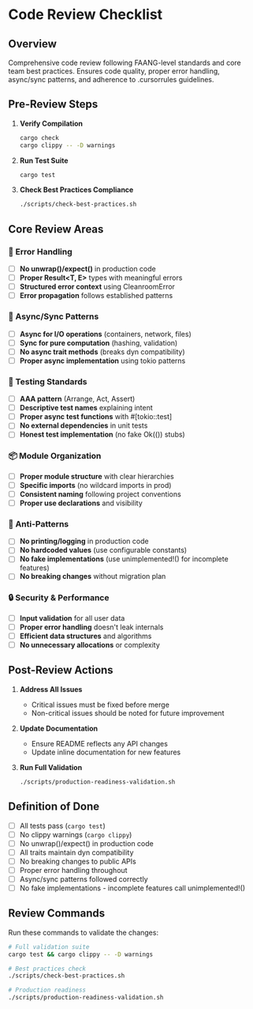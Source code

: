 # Code Review Checklist

## Overview
Comprehensive code review following FAANG-level standards and core team best practices. Ensures code quality, proper error handling, async/sync patterns, and adherence to .cursorrules guidelines.

## Pre-Review Steps

1. **Verify Compilation**
   ```bash
   cargo check
   cargo clippy -- -D warnings
   ```

2. **Run Test Suite**
   ```bash
   cargo test
   ```

3. **Check Best Practices Compliance**
   ```bash
   ./scripts/check-best-practices.sh
   ```

## Core Review Areas

### 🎯 Error Handling
- [ ] **No unwrap()/expect()** in production code
- [ ] **Proper Result<T, E>** types with meaningful errors
- [ ] **Structured error context** using CleanroomError
- [ ] **Error propagation** follows established patterns

### 🔄 Async/Sync Patterns
- [ ] **Async for I/O operations** (containers, network, files)
- [ ] **Sync for pure computation** (hashing, validation)
- [ ] **No async trait methods** (breaks dyn compatibility)
- [ ] **Proper async implementation** using tokio patterns

### 🧪 Testing Standards
- [ ] **AAA pattern** (Arrange, Act, Assert)
- [ ] **Descriptive test names** explaining intent
- [ ] **Proper async test functions** with #[tokio::test]
- [ ] **No external dependencies** in unit tests
- [ ] **Honest test implementation** (no fake Ok(()) stubs)

### 📦 Module Organization
- [ ] **Proper module structure** with clear hierarchies
- [ ] **Specific imports** (no wildcard imports in prod)
- [ ] **Consistent naming** following project conventions
- [ ] **Proper use declarations** and visibility

### 🚫 Anti-Patterns
- [ ] **No printing/logging** in production code
- [ ] **No hardcoded values** (use configurable constants)
- [ ] **No fake implementations** (use unimplemented!() for incomplete features)
- [ ] **No breaking changes** without migration plan

### 🔒 Security & Performance
- [ ] **Input validation** for all user data
- [ ] **Proper error handling** doesn't leak internals
- [ ] **Efficient data structures** and algorithms
- [ ] **No unnecessary allocations** or complexity

## Post-Review Actions

1. **Address All Issues**
   - Critical issues must be fixed before merge
   - Non-critical issues should be noted for future improvement

2. **Update Documentation**
   - Ensure README reflects any API changes
   - Update inline documentation for new features

3. **Run Full Validation**
   ```bash
   ./scripts/production-readiness-validation.sh
   ```

## Definition of Done
- [ ] All tests pass (`cargo test`)
- [ ] No clippy warnings (`cargo clippy`)
- [ ] No unwrap()/expect() in production code
- [ ] All traits maintain dyn compatibility
- [ ] No breaking changes to public APIs
- [ ] Proper error handling throughout
- [ ] Async/sync patterns followed correctly
- [ ] No fake implementations - incomplete features call unimplemented!()

## Review Commands
Run these commands to validate the changes:

```bash
# Full validation suite
cargo test && cargo clippy -- -D warnings

# Best practices check
./scripts/check-best-practices.sh

# Production readiness
./scripts/production-readiness-validation.sh
```
